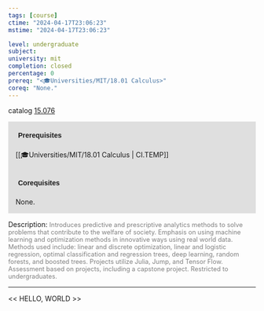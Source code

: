 ```yaml
---
tags: [course]
ctime: "2024-04-17T23:06:23"
mstime: "2024-04-17T23:06:23"

level: undergraduate
subject: 
university: mit
completion: closed
percentage: 0
prereq: "<🎓Universities/MIT/18.01 Calculus>"
coreq: "None."
---
```


catalog [15.076](http://student.mit.edu/catalog/m15a.html#15.076)

<span style="display: block; padding: 15px; background-color: rgb(100, 100, 100, 0.2);"><font id="m_prereq1021_0" style="display: block; font-family: Arial, sans-serif; font-weight: bold; padding: 5px">Prerequisites</font><br><span id="prereq1021_0">[[🎓Universities/MIT/18.01 Calculus | CI.TEMP]]</span></span>
<span style="display: block; padding: 15px; background-color: rgb(100, 100, 100, 0.2);"><font id="m_coreq1021_0" style="display: block; font-family: Arial, sans-serif; font-weight: bold; padding: 5px">Corequisites</font><br><span id="coreq1021_0">None.</span></span>

<font style="">Description:</font>
<font style="color: grey; font-size: 0.8rem;">Introduces predictive and prescriptive analytics methods to solve problems that contribute to the welfare of society. Emphasis on using machine learning and optimization methods in innovative ways using real world data. Methods used include: linear and discrete optimization, linear and logistic regression, optimal classification and regression trees, deep learning, random forests, and boosted trees. Projects utilize Julia, Jump, and Tensor Flow. Assessment based on projects, including a capstone project. Restricted to undergraduates.</font>



---

<< HELLO, WORLD >>
